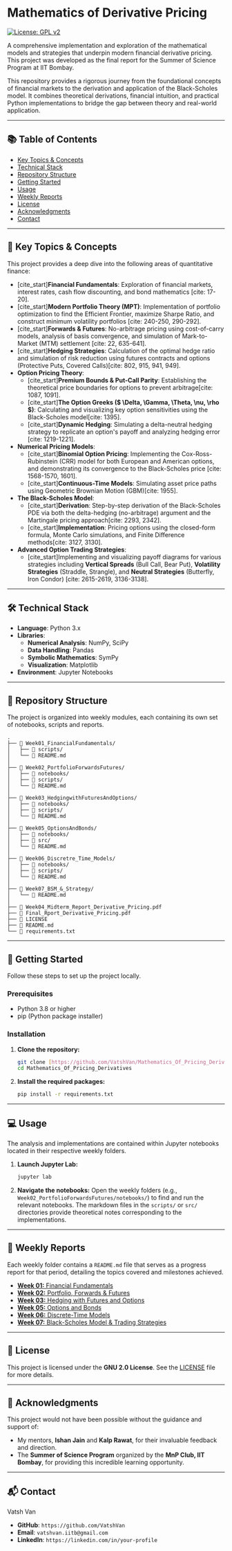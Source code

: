 # Mathematics of Derivative Pricing

[![License: GPL v2](https://img.shields.io/badge/License-GPL%20v2-blue.svg)](LICENSE)

A comprehensive implementation and exploration of the mathematical models and strategies that underpin modern financial derivative pricing. This project was developed as the final report for the Summer of Science Program at IIT Bombay.

This repository provides a rigorous journey from the foundational concepts of financial markets to the derivation and application of the Black-Scholes model. It combines theoretical derivations, financial intuition, and practical Python implementations to bridge the gap between theory and real-world application.

***

## 📚 Table of Contents
* [Key Topics & Concepts](#-key-topics--concepts)
* [Technical Stack](#-technical-stack)
* [Repository Structure](#-repository-structure)
* [Getting Started](#-getting-started)
* [Usage](#-usage)
* [Weekly Reports](#-weekly-reports)
* [License](#-license)
* [Acknowledgments](#-acknowledgments)
* [Contact](#-contact)

***

## 🔑 Key Topics & Concepts

This project provides a deep dive into the following areas of quantitative finance:

* [cite_start]**Financial Fundamentals**: Exploration of financial markets, interest rates, cash flow discounting, and bond mathematics [cite: 17-20].
* [cite_start]**Modern Portfolio Theory (MPT)**: Implementation of portfolio optimization to find the Efficient Frontier, maximize Sharpe Ratio, and construct minimum volatility portfolios [cite: 240-250, 290-292].
* [cite_start]**Forwards & Futures**: No-arbitrage pricing using cost-of-carry models, analysis of basis convergence, and simulation of Mark-to-Market (MTM) settlement [cite: 22, 635-641].
* [cite_start]**Hedging Strategies**: Calculation of the optimal hedge ratio and simulation of risk reduction using futures contracts and options (Protective Puts, Covered Calls)[cite: 802, 915, 941, 949].
* **Option Pricing Theory**:
    * [cite_start]**Premium Bounds & Put-Call Parity**: Establishing the theoretical price boundaries for options to prevent arbitrage[cite: 1087, 1091].
    * [cite_start]**The Option Greeks ($ \Delta, \Gamma, \Theta, \nu, \rho $)**: Calculating and visualizing key option sensitivities using the Black-Scholes model[cite: 1395].
    * [cite_start]**Dynamic Hedging**: Simulating a delta-neutral hedging strategy to replicate an option's payoff and analyzing hedging error [cite: 1219-1221].
* **Numerical Pricing Models**:
    * [cite_start]**Binomial Option Pricing**: Implementing the Cox-Ross-Rubinstein (CRR) model for both European and American options, and demonstrating its convergence to the Black-Scholes price [cite: 1568-1570, 1601].
    * [cite_start]**Continuous-Time Models**: Simulating asset price paths using Geometric Brownian Motion (GBM)[cite: 1955].
* **The Black-Scholes Model**:
    * [cite_start]**Derivation**: Step-by-step derivation of the Black-Scholes PDE via both the delta-hedging (no-arbitrage) argument and the Martingale pricing approach[cite: 2293, 2342].
    * [cite_start]**Implementation**: Pricing options using the closed-form formula, Monte Carlo simulations, and Finite Difference methods[cite: 3127, 3130].
* **Advanced Option Trading Strategies**:
    * [cite_start]Implementing and visualizing payoff diagrams for various strategies including **Vertical Spreads** (Bull Call, Bear Put), **Volatility Strategies** (Straddle, Strangle), and **Neutral Strategies** (Butterfly, Iron Condor) [cite: 2615-2619, 3136-3138].

***

## 🛠️ Technical Stack
* **Language**: Python 3.x
* **Libraries**:
    * **Numerical Analysis**: NumPy, SciPy
    * **Data Handling**: Pandas
    * **Symbolic Mathematics**: SymPy
    * **Visualization**: Matplotlib
* **Environment**: Jupyter Notebooks

***

## 📂 Repository Structure

The project is organized into weekly modules, each containing its own set of notebooks, scripts and reports.

```
.
├── 📂 Week01_FinancialFundamentals/
│   ├── 📂 scripts/
│   └── 📜 README.md
│
├── 📂 Week02_PortfolioForwardsFutures/
│   ├── 📂 notebooks/
│   ├── 📂 scripts/
│   └── 📜 README.md
│
├── 📂 Week03_HedgingwithFuturesAndOptions/
│   ├── 📂 notebooks/
│   ├── 📂 scripts/
│   └── 📜 README.md
│
├── 📂 Week05_OptionsAndBonds/
│   ├── 📂 notebooks/
│   ├── 📂 src/
│   └── 📜 README.md
│
├── 📂 Week06_Discretre_Time_Models/
│   ├── 📂 notebooks/
│   ├── 📂 scripts/
│   └── 📜 README.md
│
├── 📂 Week07_BSM_&_Strategy/
│   └── 📜 README.md
│
├── 📜 Week04_Midterm_Report_Derivative_Pricing.pdf
├── 📜 Final_Rport_Derivative_Pricing.pdf
├── 📜 LICENSE
├── 📜 README.md
└── 📜 requirements.txt
```

***

## 🚀 Getting Started

Follow these steps to set up the project locally.

### Prerequisites

* Python 3.8 or higher
* pip (Python package installer)

### Installation

1.  **Clone the repository:**
    ```sh
    git clone [https://github.com/VatshVan/Mathematics_Of_Pricing_Derivatives.git](https://github.com/VatshVan/Mathematics_Of_Pricing_Derivatives.git)
    cd Mathematics_Of_Pricing_Derivatives
    ```
2.  **Install the required packages:**
    ```sh
    pip install -r requirements.txt
    ```

***

## 💻 Usage

The analysis and implementations are contained within Jupyter notebooks located in their respective weekly folders.

1.  **Launch Jupyter Lab:**
    ```sh
    jupyter lab
    ```
2.  **Navigate the notebooks:** Open the weekly folders (e.g., `Week02_PortfolioForwardsFutures/notebooks/`) to find and run the relevant notebooks. The markdown files in the `scripts/` or `src/` directories provide theoretical notes corresponding to the implementations.

***

## 📝 Weekly Reports

Each weekly folder contains a `README.md` file that serves as a progress report for that period, detailing the topics covered and milestones achieved.

* [**Week 01:** Financial Fundamentals](./Week01_FinancialFundamentals/README.md)
* [**Week 02:** Portfolio, Forwards & Futures](./Week02_PortfolioForwardsFutures/README.md)
* [**Week 03:** Hedging with Futures and Options](./Week03_HedgingwithFuturesAndOptions/README.md)
* [**Week 05:** Options and Bonds](./Week05_OptionsAndBonds/README.md)
* [**Week 06:** Discrete-Time Models](./Week06_Discretre_Time_Models/README.md)
* [**Week 07:** Black-Scholes Model & Trading Strategies](./Week07_BSM_&_Strategy/README.md)

***

## 📜 License

This project is licensed under the **GNU 2.0 License**. See the [LICENSE](LICENSE) file for more details.

***

## 🙏 Acknowledgments

This project would not have been possible without the guidance and support of:
* My mentors, **Ishan Jain** and **Kalp Rawat**, for their invaluable feedback and direction.
* The **Summer of Science Program** organized by the **MnP Club, IIT Bombay**, for providing this incredible learning opportunity.

***

## 📬 Contact

Vatsh Van

* **GitHub**: `https://github.com/VatshVan`
* **Email**: `vatshvan.iitb@gmail.com`
* **LinkedIn**: `https://linkedin.com/in/your-profile`
